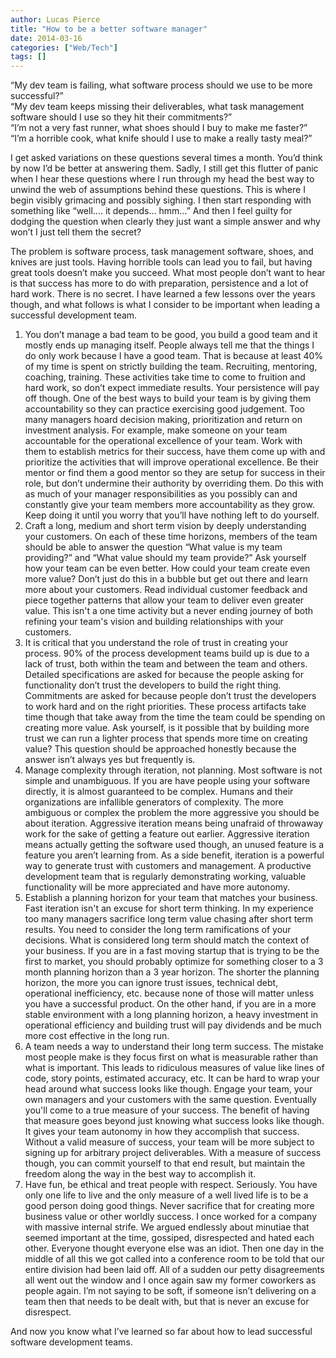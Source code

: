 ```yaml
---
author: Lucas Pierce
title: "How to be a better software manager"
date: 2014-03-16
categories: ["Web/Tech"]
tags: []
---
```


“My dev team is failing, what software process should we use to be more successful?”  
“My dev team keeps missing their deliverables, what task management software should I use so they hit their commitments?”  
“I’m not a very fast runner, what shoes should I buy to make me faster?”  
“I’m a horrible cook, what knife should I use to make a really tasty meal?”  
  
I get asked variations on these questions several times a month. You’d think by now I’d be better at answering them. Sadly, I still get this flutter of panic when I hear these questions where I run through my head the best way to unwind the web of assumptions behind these questions. This is where I begin visibly grimacing and possibly sighing. I then start responding with something like “well…. it depends… hmm…” And then I feel guilty for dodging the question when clearly they just want a simple answer and why won’t I just tell them the secret?  
  
The problem is software process, task management software, shoes, and knives are just tools. Having horrible tools can lead you to fail, but having great tools doesn’t make you succeed. What most people don’t want to hear is that success has more to do with preparation, persistence and a lot of hard work. There is no secret. I have learned a few lessons over the years though, and what follows is what I consider to be important when leading a successful development team.

1. You don’t manage a bad team to be good, you build a good team and it mostly ends up managing itself. People always tell me that the things I do only work because I have a good team. That is because at least 40% of my time is spent on strictly building the team. Recruiting, mentoring, coaching, training. These activities take time to come to fruition and hard work, so don’t expect immediate results. Your persistence will pay off though. One of the best ways to build your team is by giving them accountability so they can practice exercising good judgement. Too many managers hoard decision making, prioritization and return on investment analysis. For example, make someone on your team accountable for the operational excellence of your team. Work with them to establish metrics for their success, have them come up with and prioritize the activities that will improve operational excellence. Be their mentor or find them a good mentor so they are setup for success in their role, but don’t undermine their authority by overriding them. Do this with as much of your manager responsibilities as you possibly can and constantly give your team members more accountability as they grow. Keep doing it until you worry that you’ll have nothing left to do yourself.
2. Craft a long, medium and short term vision by deeply understanding your customers. On each of these time horizons, members of the team should be able to answer the question “What value is my team providing?” and “What value should my team provide?” Ask yourself how your team can be even better. How could your team create even more value? Don’t just do this in a bubble but get out there and learn more about your customers. Read individual customer feedback and piece together patterns that allow your team to deliver even greater value. This isn't a one time activity but a never ending journey of both refining your team's vision and building relationships with your customers.
3. It is critical that you understand the role of trust in creating your process. 90% of the process development teams build up is due to a lack of trust, both within the team and between the team and others. Detailed specifications are asked for because the people asking for functionality don’t trust the developers to build the right thing. Commitments are asked for because people don’t trust the developers to work hard and on the right priorities. These process artifacts take time though that take away from the time the team could be spending on creating more value. Ask yourself, is it possible that by building more trust we can run a lighter process that spends more time on creating value? This question should be approached honestly because the answer isn’t always yes but frequently is.
4. Manage complexity through iteration, not planning. Most software is not simple and unambiguous. If you are have people using your software directly, it is almost guaranteed to be complex. Humans and their organizations are infallible generators of complexity. The more ambiguous or complex the problem the more aggressive you should be about iteration. Aggressive iteration means being unafraid of throwaway work for the sake of getting a feature out earlier. Aggressive iteration means actually getting the software used though, an unused feature is a feature you aren’t learning from. As a side benefit, iteration is a powerful way to generate trust with customers and management. A productive development team that is regularly demonstrating working, valuable functionality will be more appreciated and have more autonomy.
5. Establish a planning horizon for your team that matches your business. Fast iteration isn't an excuse for short term thinking. In my experience too many managers sacrifice long term value chasing after short term results. You need to consider the long term ramifications of your decisions. What is considered long term should match the context of your business. If you are in a fast moving startup that is trying to be the first to market, you should probably optimize for something closer to a 3 month planning horizon than a 3 year horizon. The shorter the planning horizon, the more you can ignore trust issues, technical debt, operational inefficiency, etc. because none of those will matter unless you have a successful product. On the other hand, if you are in a more stable environment with a long planning horizon, a heavy investment in operational efficiency and building trust will pay dividends and be much more cost effective in the long run.
6. A team needs a way to understand their long term success. The mistake most people make is they focus first on what is measurable rather than what is important. This leads to ridiculous measures of value like lines of code, story points, estimated accuracy, etc. It can be hard to wrap your head around what success looks like though. Engage your team, your own managers and your customers with the same question. Eventually you'll come to a true measure of your success. The benefit of having that measure goes beyond just knowing what success looks like though. It gives your team autonomy in how they accomplish that success. Without a valid measure of success, your team will be more subject to signing up for arbitrary project deliverables. With a measure of success though, you can commit yourself to that end result, but maintain the freedom along the way in the best way to accomplish it.
7. Have fun, be ethical and treat people with respect. Seriously. You have only one life to live and the only measure of a well lived life is to be a good person doing good things. Never sacrifice that for creating more business value or other worldly success. I once worked for a company with massive internal strife. We argued endlessly about minutiae that seemed important at the time, gossiped, disrespected and hated each other. Everyone thought everyone else was an idiot. Then one day in the middle of all this we got called into a conference room to be told that our entire division had been laid off. All of a sudden our petty disagreements all went out the window and I once again saw my former coworkers as people again. I’m not saying to be soft, if someone isn’t delivering on a team then that needs to be dealt with, but that is never an excuse for disrespect.

And now you know what I’ve learned so far about how to lead successful software development teams.